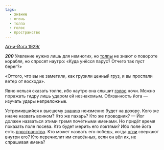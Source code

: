 ```yaml
---
tags:
  - знание
  - огонь
  - толпа
  - голос
  - пространство
---
```


[Агни-Йога 1929г](/agni/1929)

___200___
Уявление нужно лишь для немногих, но [толпы](/tag/#толпа) не знают о повороте корабля, но спросят наутро: «Куда унёсся парус? Отчего так пуст берег?»   

«Оттого, что вы не заметили, как грузили ценный груз, и вы проспали ветер от восхода».   

Явно нельзя сказать толпе, ибо наутро она слышит [голос](/tag/#голос) ночи. Можно поражать гидру лишь ударом ей незнакомым. Обязанность йога — изучать удары непреложные.   

Устремившийся к высшему [знанию](/tag/#знание) неизменно будет на дозоре. Кого же иначе назвать воином? Кто же пахарь? Кто же проводник? — Йог должен назваться этими тремя почётными именами. Но придёт время показать поле посева. Кто будет мерить его локтями? Ибо поле йога есть [пространство](/tag/#пространство). Кто может назвать его победы, когда [огни](/tag/#огонь) сверкают внутри его? Кто перечислит им спасённых, если он вёл их, не спрашивая имена?